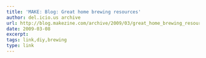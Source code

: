 ```yaml
---
title: 'MAKE: Blog: Great home brewing resources'
author: del.icio.us archive
url: http://blog.makezine.com/archive/2009/03/great_home_brewing_resources.html?CMP=OTC-0D6B48984890
date: 2009-03-08
excerpt: 
tags: link,diy,brewing
type: link
---
```

